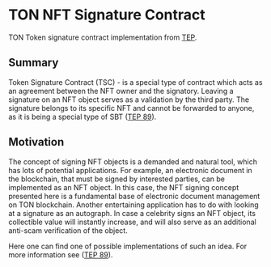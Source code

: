 # TON NFT Signature Contract

TON Token signature contract implementation from [TEP](https://github.com/ton-era/TEPs/blob/master/text/0090-tsc-standard.md).

## Summary

Token Signature Contract (TSC) - is a special type of contract which acts as an agreement between the NFT owner and the  signatory. Leaving a signature on an NFT object serves as a validation by the third party. The signature belongs to its specific NFT and cannot be forwarded to anyone, as it is being a special type of SBT ([TEP 89](https://github.com/ton-blockchain/TEPs/blob/master/text/0085-sbt-standard.md)).

## Motivation

The concept of signing NFT objects is a demanded and natural tool, which has lots of potential applications. For example, an electronic document in the blockchain, that must be signed by interested parties, can be implemented as an NFT object. In this case, the NFT signing concept presented here is a fundamental base of electronic document management on TON blockchain. Another entertaining application has to do with looking at a signature as an autograph. In case a celebrity signs an NFT object, its collectible value will instantly increase, and will also serve as an additional anti-scam verification of the object.

Here one can find one of possible implementations of such an idea. For more information see ([TEP 89](https://github.com/ton-blockchain/TEPs/blob/master/text/0085-sbt-standard.md)).
